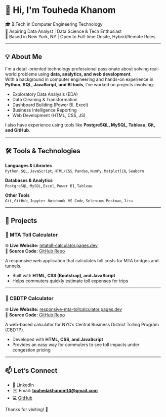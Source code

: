 # 👋 Hi, I'm Touheda Khanom

🎓 B.Tech in Computer Engineering Technology  
💼 Aspiring Data Analyst | Data Science & Tech Enthusiast  
📍 Based in New York, NY | Open to Full-time Onsite, Hybrid/Remote Roles  

---

## 💡 About Me  

I'm a detail-oriented technology professional passionate about solving real-world problems using **data, analytics, and web development**.  
With a background in computer engineering and hands-on experience in **Python, SQL, JavaScript, and BI tools**, I’ve worked on projects involving:  

- Exploratory Data Analysis (EDA)  
- Data Cleaning & Transformation  
- Dashboard Building (Power BI, Excel)  
- Business Intelligence Reporting  
- Web Development (HTML, CSS, JS)  

I also have experience using tools like **PostgreSQL, MySQL, Tableau, Git, and GitHub**.  

---

## 🛠️ Tools & Technologies  

**Languages & Libraries**  
`Python`, `SQL`, `JavaScript`, `HTML/CSS`, `Pandas`, `NumPy`, `Matplotlib`, `Seaborn`  

**Databases & Analytics**  
`PostgreSQL`, `MySQL`, `Excel`, `Power BI`, `Tableau`  

**Other Tools**  
`Git`, `GitHub`, `Jupyter Notebook`, `VS Code`, `Selenium`, `Postman`, `Jira`  

---

## 🚀 Projects  

### 🔹 MTA Toll Calculator  
🌐 **Live Website:** [mtatoll-calculator.pages.dev](https://mtatoll-calculator.pages.dev/)  
📂 **Source Code:** [GitHub Repo](https://github.com/Touheda812/BootstrapMTACalc---2)  

A responsive web application that calculates toll costs for MTA bridges and tunnels.  
- Built with **HTML, CSS (Bootstrap), and JavaScript**  
- Helps commuters quickly estimate toll expenses for trips  

---

### 🔹 CBDTP Calculator  
🌐 **Live Website:** [responsive-mta-tollcalculator.pages.dev](https://responsive-mta-tollcalculator.pages.dev/)  
📂 **Source Code:** [GitHub Repo](https://github.com/Touheda812/CBDTP-Calculator---2)  

A web-based calculator for NYC’s Central Business District Tolling Program (CBDTP).  
- Developed with **HTML, CSS, and JavaScript**  
- Provides an easy way for commuters to see toll impacts under congestion pricing  

---

## 📫 Let’s Connect  

- 🔗 [LinkedIn](https://www.linkedin.com/in/touheda-khanom/)  
- ✉️ Email: **touhedakhanom14@gmail.com**  
- 💻 [GitHub](https://github.com/Touheda812)  

Thanks for visiting! 🙌
